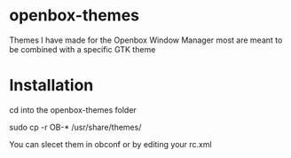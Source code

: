 # openbox-themes
Themes I have made for the Openbox Window Manager 
most are meant to be combined with a specific GTK theme

# Installation
cd into the openbox-themes folder

sudo cp -r OB-* /usr/share/themes/

You can slecet them in obconf or by editing your rc.xml
